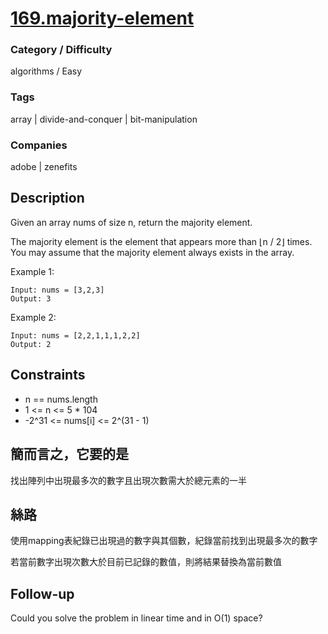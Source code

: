 # [169.majority-element](https://leetcode.com/problems/majority-element/)

### Category / Difficulty
algorithms / Easy

### Tags
array | divide-and-conquer | bit-manipulation
	 		
### Companies
adobe | zenefits

## Description
Given an array nums of size n, return the majority element.

The majority element is the element that appears more than ⌊n / 2⌋ times. You may assume that the majority element always exists in the array.

 

Example 1:
```
Input: nums = [3,2,3]
Output: 3
```

Example 2:
```
Input: nums = [2,2,1,1,1,2,2]
Output: 2
```

## Constraints
- n == nums.length
- 1 <= n <= 5 * 104
- -2^31 <= nums[i] <= 2^(31 - 1)

## 簡而言之，它要的是
找出陣列中出現最多次的數字且出現次數需大於總元素的一半

## 絲路
使用mapping表紀錄已出現過的數字與其個數，紀錄當前找到出現最多次的數字

若當前數字出現次數大於目前已記錄的數值，則將結果替換為當前數值

## Follow-up
Could you solve the problem in linear time and in O(1) space?

